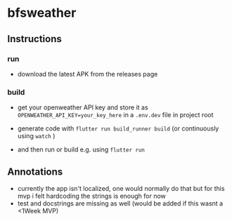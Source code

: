# bfsweather

## Instructions

### run

- download the latest APK from the releases page

### build

- get your openweather API key and store it as `OPENWEATHER_API_KEY=your_key_here` in a `.env.dev` file in project root

- generate code with `flutter run build_runner build` (or continuously using `watch` )

- and then run or build e.g. using `flutter run`

## Annotations

- currently the app isn't localized, one would normally do that but for this mvp i felt hardcoding the strings is enough for now
- test and docstrings are missing as well (would be added if this wasnt a <1Week MVP)
